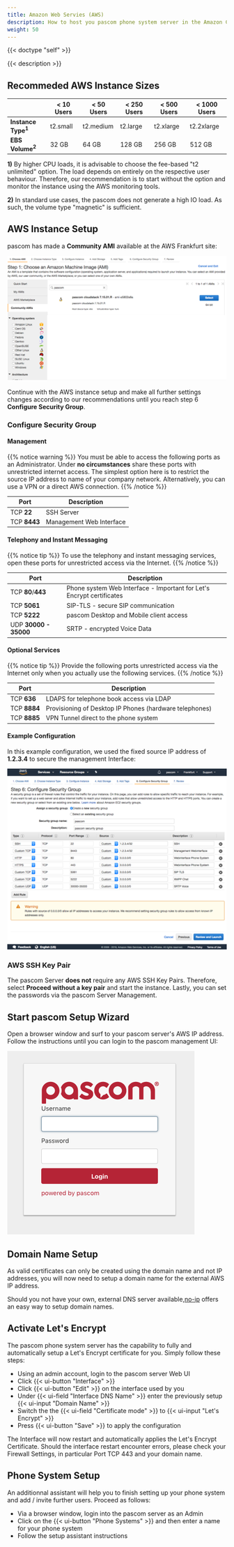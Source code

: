 ```yaml
---
title: Amazon Web Servies (AWS)
description: How to host you pascom phone system server in the Amazon Cloud (AWS)
weight: 50
---
```


{{< doctype "self" >}} 
 
{{< description >}}

## Recommeded AWS Instance Sizes

|   |< 10 Users|< 50 Users|< 250 Users|< 500 Users|< 1000 Users|
|---|---|---|---|---|---|
|**Instance Type<sup>1</sup>**|t2.small| t2.medium |t2.large| t2.xlarge | t2.2xlarge |
|**EBS Volume<sup>2</sup>**|32 GB|64 GB|128 GB|256 GB|512 GB|

**1)** By higher CPU loads, it is advisable to choose the fee-based "t2 unlimited" option. The load depends on entirely on the respective user behaviour. Therefore, our recommendation is to start without the option and monitor the instance using the AWS monitoring tools. 

**2)** In standard use cases, the pascom does not generate a high IO load. As such, the volume type "magnetic" is sufficient. 

## AWS Instance Setup

pascom has made a **Community AMI** available at the AWS Frankfurt site:

![Select AMI](select_ami.png "pascom AWS AMI")

Continue with the AWS instance setup and make all further settings changes according to our recommendations until you reach step 6 **Configure Security Group**.


### Configure Security Group

#### Management

{{% notice warning %}}
You must be able to access the following ports as an Administrator. Under **no circumstances** share these ports with unrestricted internet access. The simplest option here is to restrict the source IP address to name of your company network. Alternatively, you can use a VPN or a direct AWS connection.
{{% /notice %}}

| Port | Description |
| ---- | ------------ |
| TCP **22** | SSH Server |
| TCP **8443** | Management Web Interface |

#### Telephony and Instant Messaging

{{% notice tip %}}
To use the telephony and instant messaging services, open these ports for unrestricted access via the Internet. 
{{% /notice %}}

| Port | Description |
| ---- | ------------ |
| TCP **80**/**443** | Phone system Web Interface - Important for Let's Encrypt certificates |
| TCP **5061** | SIP-TLS - secure SIP communication |
| TCP **5222** | pascom Desktop and Mobile client access |
| UDP **30000 - 35000** | SRTP - encrypted Voice Data |

#### Optional Services

{{% notice tip %}}
Provide the following ports unrestricted access via the Internet only when you actually use the following services. 
{{% /notice %}}

| Port | Description |
| ---- | ------------ |
| TCP **636** | LDAPS for telephone book access via LDAP |
| TCP **8884**  | Provisioning of Desktop IP Phones (hardware telephones) |
| TCP **8885**  | VPN Tunnel direct to the phone system |

#### Example Configuration

In this example configuration, we used the fixed source IP address of **1.2.3.4** to secure the management Interface: 

![AWS Security Group](aws-security-group.png "AWS Security Group")

### AWS SSH Key Pair

The pascom Server **does not** require any AWS SSH Key Pairs. Therefore, select **Proceed without a key pair** and start the instance. Lastly, you can set the passwords via the pascom Server Management.

## Start pascom Setup Wizard

Open a browser window and surf to your pascom server's AWS IP address. Follow the instructions until you can login to the pascom management UI:

![pascom Server Management](management.png)

## Domain Name Setup

As valid certificates can only be created using the domain name and not IP addresses, you will now need to setup a domain name for the external AWS IP address.

Should you not have your own, external DNS server available,[no-ip](https://www.noip.com/) offers an easy way to setup domain names.

## Activate Let's Encrypt 

The pascom phone system server has the capability to fully and automatically setup a Let's Encrypt certificate for you. Simply follow these steps:

* Using an admin account, login to the pascom server Web UI
* Click {{< ui-button "Interface" >}}
* Click {{< ui-button "Edit" >}} on the interface used by you
* Under {{< ui-field "Interface DNS Name" >}} enter the previously setup {{< ui-input "Domain Name" >}}
* Switch the the {{< ui-field "Certificate mode" >}} to {{< ui-input "Let's Encrypt" >}}
* Press {{< ui-button "Save" >}} to apply the configuration

The Interface will now restart and automatically applies the Let's Encrypt Certificate. Should the interface restart encounter errors, please check your Firewall Settings, in particular Port TCP 443 and your domain name.

## Phone System Setup

An additionnal assistant will help you to finish setting up your phone system and add / invite further users.
Proceed as follows: 

* Via a browser window, login into the pascom server as an Admin
* Click on the {{< ui-button "Phone Systems" >}} and then enter a name for your phone system
* Follow the setup assistant instructions